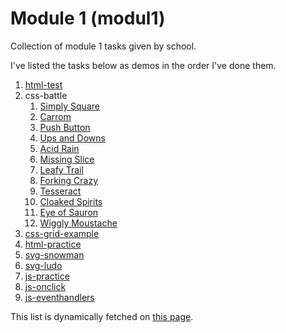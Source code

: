 # Module 1 (modul1)

Collection of module 1 tasks given by school.

I've listed the tasks below as demos in the order I've done them.

[comment]: # "parse.start"

1. [html-test](https://invokuu.github.io/modul1/html-test/)
2. css-battle
   1. [Simply Square](https://invokuu.github.io/modul1/css-battle/1-simply-square.html)
   2. [Carrom](https://invokuu.github.io/modul1/css-battle/2-carrom.html)
   3. [Push Button](https://invokuu.github.io/modul1/css-battle/3-push-button.html)
   4. [Ups and Downs](https://invokuu.github.io/modul1/css-battle/4-ups-and-downs.html)
   5. [Acid Rain](https://invokuu.github.io/modul1/css-battle/5-acid-rain.html)
   6. [Missing Slice](https://invokuu.github.io/modul1/css-battle/6-missing-slice.html)
   7. [Leafy Trail](https://invokuu.github.io/modul1/css-battle/7-leafy-trail.html)
   8. [Forking Crazy](https://invokuu.github.io/modul1/css-battle/8-forking-crazy.html)
   9. [Tesseract](https://invokuu.github.io/modul1/css-battle/9-tesseract.html)
   10. [Cloaked Spirits](https://invokuu.github.io/modul1/css-battle/10-cloaked-spirits.html)
   11. [Eye of Sauron](https://invokuu.github.io/modul1/css-battle/11-eye-of-sauron.html)
   12. [Wiggly Moustache](https://invokuu.github.io/modul1/css-battle/12-wiggly-moustache.html)
3. [css-grid-example](https://invokuu.github.io/modul1/css-grid-example/)
4. [html-practice](https://invokuu.github.io/modul1/html-practice/)
5. [svg-snowman](https://invokuu.github.io/modul1/svg-snowman/)
6. [svg-ludo](https://invokuu.github.io/modul1/svg-ludo/)
7. [js-practice](https://invokuu.github.io/modul1/js-practice/)
8. [js-onclick](https://invokuu.github.io/modul1/js-onclick/)
9. [js-eventhandlers](https://invokuu.github.io/modul1/js-eventhandlers/)

[comment]: # "parse.stop"

This list is dynamically fetched on [this page](https://invokuu.github.io/modul1/).
